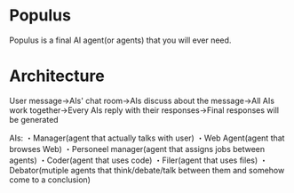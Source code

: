 # Populus
Populus is a final AI agent(or agents) that you will ever need.

# Architecture

User message→AIs' chat room→AIs discuss about the message→All AIs work together→Every AIs reply with their responses→Final responses will be generated

AIs:
・Manager(agent that actually talks with user)
・Web Agent(agent that browses Web)
・Personeel manager(agent that assigns jobs between agents)
・Coder(agent that uses code)
・Filer(agent that uses files)
・Debator(mutiple agents that think/debate/talk between them and somehow come to a conclusion)
